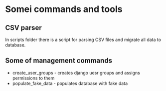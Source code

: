 # Somei commands and tools

## CSV parser

In scripts folder there is a script for parsing CSV files and migrate all data to database.

## Some of management commands

- create_user_groups - creates django uesr groups and assigns permissions to them
- populate_fake_data - populates database with fake data
